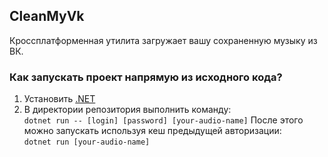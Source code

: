 ## CleanMyVk
Кроссплатформенная утилита загружает вашу сохраненную музыку из ВК.
### Как запускать проект напрямую из исходного кода?
1. Установить [.NET](https://dot.net)
2. В директории репозитория выполнить команду:  
`dotnet run -- [login] [password] [your-audio-name]`
После этого можно запускать используя кеш предыдущей авторизации:  
`dotnet run [your-audio-name]`

